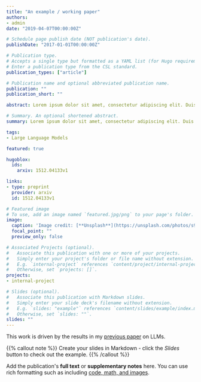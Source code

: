 ```yaml
---
title: "An example / working paper"
authors:
- admin
date: "2019-04-07T00:00:00Z"

# Schedule page publish date (NOT publication's date).
publishDate: "2017-01-01T00:00:00Z"

# Publication type.
# Accepts a single type but formatted as a YAML list (for Hugo requirements).
# Enter a publication type from the CSL standard.
publication_types: ["article"]

# Publication name and optional abbreviated publication name.
publication: ""
publication_short: ""

abstract: Lorem ipsum dolor sit amet, consectetur adipiscing elit. Duis posuere tellus ac convallis placerat. Proin tincidunt magna sed ex sollicitudin condimentum. Sed ac faucibus dolor, scelerisque sollicitudin nisi. Cras purus urna, suscipit quis sapien eu, pulvinar tempor diam. Quisque risus orci, mollis id ante sit amet, gravida egestas nisl. Sed ac tempus magna. Proin in dui enim. Donec condimentum, sem id dapibus fringilla, tellus enim condimentum arcu, nec volutpat est felis vel metus. Vestibulum sit amet erat at nulla eleifend gravida.

# Summary. An optional shortened abstract.
summary: Lorem ipsum dolor sit amet, consectetur adipiscing elit. Duis posuere tellus ac convallis placerat. Proin tincidunt magna sed ex sollicitudin condimentum.

tags:
- Large Language Models

featured: true

hugoblox:
  ids:
    arxiv: 1512.04133v1

links:
- type: preprint
  provider: arxiv
  id: 1512.04133v1

# Featured image
# To use, add an image named `featured.jpg/png` to your page's folder.
image:
  caption: 'Image credit: [**Unsplash**](https://unsplash.com/photos/s9CC2SKySJM)'
  focal_point: ""
  preview_only: false

# Associated Projects (optional).
#   Associate this publication with one or more of your projects.
#   Simply enter your project's folder or file name without extension.
#   E.g. `internal-project` references `content/project/internal-project/index.md`.
#   Otherwise, set `projects: []`.
projects:
- internal-project

# Slides (optional).
#   Associate this publication with Markdown slides.
#   Simply enter your slide deck's filename without extension.
#   E.g. `slides: "example"` references `content/slides/example/index.md`.
#   Otherwise, set `slides: ""`.
slides: ""
---
```


This work is driven by the results in my [previous paper](/publication/conference-paper/) on LLMs.

{{% callout note %}}
Create your slides in Markdown - click the *Slides* button to check out the example.
{{% /callout %}}

Add the publication's **full text** or **supplementary notes** here. You can use rich formatting such as including [code, math, and images](https://docs.hugoblox.com/content/writing-markdown-latex/).
